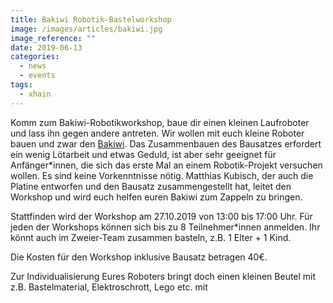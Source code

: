 ```yaml
---
title: Bakiwi Robotik-Bastelworkshop
image: /images/articles/bakiwi.jpg
image_reference: ""
date: 2019-06-13
categories:
  - news
  - events
tags:
  - xhain
---
```


Komm zum Bakiwi-Robotikworkshop, baue dir einen kleinen Laufroboter und lass ihn gegen andere antreten. Wir wollen mit euch kleine Roboter bauen und zwar den [Bakiwi](https://github.com/ku3i/Bakiwi). Das Zusammenbauen des Bausatzes erfordert ein wenig Lötarbeit und etwas Geduld, ist aber sehr geeignet für Anfänger\*innen, die sich das erste Mal an einem Robotik-Projekt versuchen wollen. Es sind keine Vorkenntnisse nötig. Matthias Kubisch, der auch die Platine entworfen und den Bausatz zusammengestellt hat, leitet den Workshop und wird euch helfen euren Bakiwi zum Zappeln zu bringen.

Stattfinden wird der Workshop am 27.10.2019 von 13:00 bis 17:00 Uhr.
Für jeden der Workshops können sich bis zu 8 Teilnehmer\*innen anmelden. Ihr könnt auch im Zweier-Team zusammen basteln, z.B. 1 Elter + 1 Kind.

Die Kosten für den Workshop inklusive Bausatz betragen 40€.

Zur Individualisierung Eures Roboters bringt doch einen kleinen Beutel mit z.B. Bastelmaterial, Elektroschrott, Lego etc. mit
